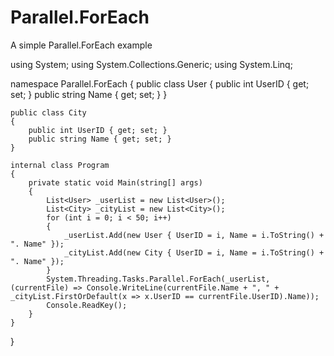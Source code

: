 # Parallel.ForEach
A simple Parallel.ForEach example

using System;
using System.Collections.Generic;
using System.Linq;

namespace Parallel.ForEach
{
    public class User
    {
        public int UserID { get; set; }
        public string Name { get; set; }
    }

    public class City
    {
        public int UserID { get; set; }
        public string Name { get; set; }
    }

    internal class Program
    {
        private static void Main(string[] args)
        {
            List<User> _userList = new List<User>();
            List<City> _cityList = new List<City>();
            for (int i = 0; i < 50; i++)
            {
                _userList.Add(new User { UserID = i, Name = i.ToString() + ". Name" });
                _cityList.Add(new City { UserID = i, Name = i.ToString() + ". Name" });
            }
            System.Threading.Tasks.Parallel.ForEach(_userList, (currentFile) => Console.WriteLine(currentFile.Name + ", " + _cityList.FirstOrDefault(x => x.UserID == currentFile.UserID).Name));
            Console.ReadKey();
        }
    }
}